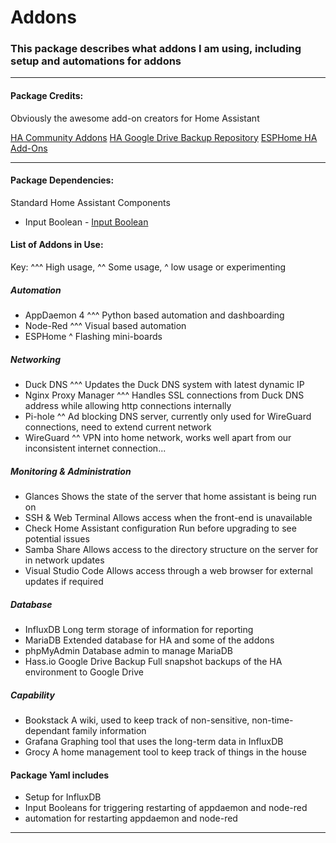 # Addons

### This package describes what addons I am using, including setup and automations for addons

<hr --- </hr> 

<h4 align="left">Package Credits:</h4>

Obviously the awesome add-on creators for Home Assistant

[HA Community Addons](https://addons.community)
[HA Google Drive Backup Repository](https://github.com/sabeechen/hassio-google-drive-backup)
[ESPHome HA Add-Ons](https://github.com/esphome/hassio)

<hr --- </hr>

<h4 align="left">Package Dependencies:</h4>

Standard Home Assistant Components

* Input Boolean - [Input Boolean](https://www.home-assistant.io/components/input_boolean/)


<h4 align="left">List of Addons in Use:</h4>

Key: ^^^ High usage, ^^ Some usage, ^ low usage or experimenting

<h5 align="left">Automation</h5>

* AppDaemon 4 ^^^
Python based automation and dashboarding
* Node-Red ^^^
Visual based automation
* ESPHome ^
Flashing mini-boards

<h5 align="left">Networking</h5>

* Duck DNS ^^^
Updates the Duck DNS system with latest dynamic IP
* Nginx Proxy Manager ^^^
Handles SSL connections from Duck DNS address while allowing http connections internally
* Pi-hole ^^
Ad blocking DNS server, currently only used for WireGuard connections, need to extend current network
* WireGuard ^^
VPN into home network, works well apart from our inconsistent internet connection...

<h5 align="left">Monitoring & Administration</h5>

* Glances
Shows the state of the server that home assistant is being run on
* SSH & Web Terminal
Allows access when the front-end is unavailable
* Check Home Assistant configuration
Run before upgrading to see potential issues
* Samba Share
Allows access to the directory structure on the server for in network updates
* Visual Studio Code
Allows access through a web browser for external updates if required

<h5 align="left">Database</h5>

* InfluxDB
Long term storage of information for reporting
* MariaDB
Extended database for HA and some of the addons
* phpMyAdmin
Database admin to manage MariaDB
* Hass.io Google Drive Backup
Full snapshot backups of the HA environment to Google Drive

<h5 align="left">Capability</h5>

* Bookstack
A wiki, used to keep track of non-sensitive, non-time-dependant family information
* Grafana
Graphing tool that uses the long-term data in InfluxDB
* Grocy
A home management tool to keep track of things in the house


<h4 align="left">Package Yaml includes</h4>

* Setup for InfluxDB
* Input Booleans for triggering restarting of appdaemon and node-red
* automation for restarting appdaemon and node-red

<hr --- </hr>